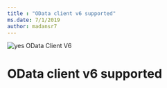 ```yaml
---
title : "OData client v6 supported"
ms.date: 7/1/2019
author: madansr7
---
```

 ![yes](/odata/assets/doc-assets/yes.png) OData Client V6

# OData client v6 supported